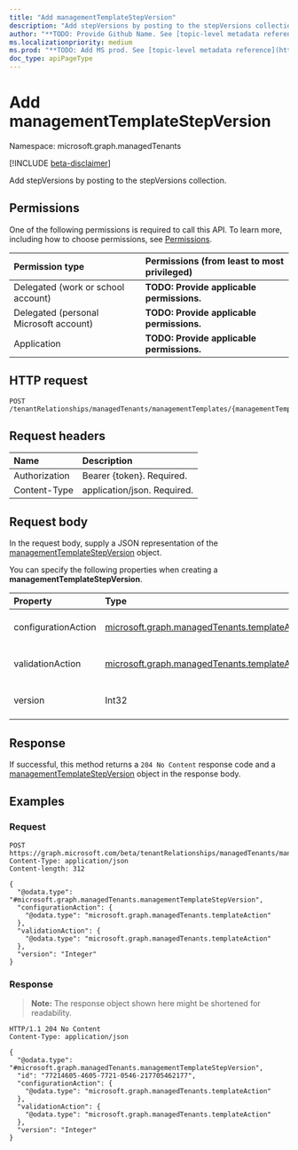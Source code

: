 ```yaml
---
title: "Add managementTemplateStepVersion"
description: "Add stepVersions by posting to the stepVersions collection."
author: "**TODO: Provide Github Name. See [topic-level metadata reference](https://msgo.azurewebsites.net/add/document/guidelines/metadata.html#topic-level-metadata)**"
ms.localizationpriority: medium
ms.prod: "**TODO: Add MS prod. See [topic-level metadata reference](https://msgo.azurewebsites.net/add/document/guidelines/metadata.html#topic-level-metadata)**"
doc_type: apiPageType
---
```


# Add managementTemplateStepVersion
Namespace: microsoft.graph.managedTenants

[!INCLUDE [beta-disclaimer](../../includes/beta-disclaimer.md)]

Add stepVersions by posting to the stepVersions collection.

## Permissions
One of the following permissions is required to call this API. To learn more, including how to choose permissions, see [Permissions](/graph/permissions-reference).

|Permission type|Permissions (from least to most privileged)|
|:---|:---|
|Delegated (work or school account)|**TODO: Provide applicable permissions.**|
|Delegated (personal Microsoft account)|**TODO: Provide applicable permissions.**|
|Application|**TODO: Provide applicable permissions.**|

## HTTP request

<!-- {
  "blockType": "ignored"
}
-->
``` http
POST /tenantRelationships/managedTenants/managementTemplates/{managementTemplateId}/managementTemplateSteps/{managementTemplateStepId}/stepVersions/$ref
```

## Request headers
|Name|Description|
|:---|:---|
|Authorization|Bearer {token}. Required.|
|Content-Type|application/json. Required.|

## Request body
In the request body, supply a JSON representation of the [managementTemplateStepVersion](../resources/managedtenants-managementtemplatestepversion.md) object.

You can specify the following properties when creating a **managementTemplateStepVersion**.

|Property|Type|Description|
|:---|:---|:---|
|configurationAction|[microsoft.graph.managedTenants.templateAction](../resources/managedtenants-templateaction.md)|**TODO: Add Description** Optional.|
|validationAction|[microsoft.graph.managedTenants.templateAction](../resources/managedtenants-templateaction.md)|**TODO: Add Description** Optional.|
|version|Int32|**TODO: Add Description** Optional.|



## Response

If successful, this method returns a `204 No Content` response code and a [managementTemplateStepVersion](../resources/managedtenants-managementtemplatestepversion.md) object in the response body.

## Examples

### Request
<!-- {
  "blockType": "request",
  "name": "create_managementtemplatestepversion_from_"
}
-->
``` http
POST https://graph.microsoft.com/beta/tenantRelationships/managedTenants/managementTemplates/{managementTemplateId}/managementTemplateSteps/{managementTemplateStepId}/stepVersions/$ref
Content-Type: application/json
Content-length: 312

{
  "@odata.type": "#microsoft.graph.managedTenants.managementTemplateStepVersion",
  "configurationAction": {
    "@odata.type": "microsoft.graph.managedTenants.templateAction"
  },
  "validationAction": {
    "@odata.type": "microsoft.graph.managedTenants.templateAction"
  },
  "version": "Integer"
}
```


### Response
>**Note:** The response object shown here might be shortened for readability.
<!-- {
  "blockType": "response",
  "truncated": true,
  "@odata.type": "microsoft.graph.managedTenants.managementTemplateStepVersion"
}
-->
``` http
HTTP/1.1 204 No Content
Content-Type: application/json

{
  "@odata.type": "#microsoft.graph.managedTenants.managementTemplateStepVersion",
  "id": "77214605-4605-7721-0546-217705462177",
  "configurationAction": {
    "@odata.type": "microsoft.graph.managedTenants.templateAction"
  },
  "validationAction": {
    "@odata.type": "microsoft.graph.managedTenants.templateAction"
  },
  "version": "Integer"
}
```

